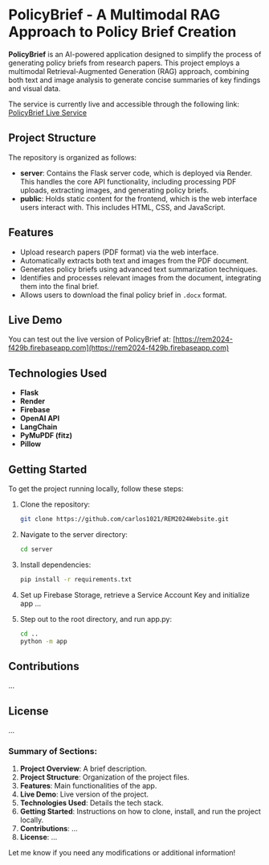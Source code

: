 # PolicyBrief - A Multimodal RAG Approach to Policy Brief Creation

**PolicyBrief** is an AI-powered application designed to simplify the process of generating policy briefs from research papers. This project employs a multimodal Retrieval-Augmented Generation (RAG) approach, combining both text and image analysis to generate concise summaries of key findings and visual data.

The service is currently live and accessible through the following link:
[PolicyBrief Live Service](https://rem2024-f429b.firebaseapp.com)

## Project Structure

The repository is organized as follows:

- **server**: Contains the Flask server code, which is deployed via Render. This handles the core API functionality, including processing PDF uploads, extracting images, and generating policy briefs.
- **public**: Holds static content for the frontend, which is the web interface users interact with. This includes HTML, CSS, and JavaScript.

## Features

- Upload research papers (PDF format) via the web interface.
- Automatically extracts both text and images from the PDF document.
- Generates policy briefs using advanced text summarization techniques.
- Identifies and processes relevant images from the document, integrating them into the final brief.
- Allows users to download the final policy brief in `.docx` format.

## Live Demo

You can test out the live version of PolicyBrief at:
[https://rem2024-f429b.firebaseapp.com](https://rem2024-f429b.firebaseapp.com)

## Technologies Used

- **Flask**
- **Render**
- **Firebase**
- **OpenAI API**
- **LangChain**
- **PyMuPDF (fitz)**
- **Pillow**

## Getting Started

To get the project running locally, follow these steps:

1. Clone the repository:
   ```bash
   git clone https://github.com/carlos1021/REM2024Website.git

2. Navigate to the server directory:
    ``` bash
    cd server

3. Install dependencies:
    ``` bash
    pip install -r requirements.txt

4. Set up Firebase Storage, retrieve a Service Account Key and initialize app ...

5. Step out to the root directory, and run app.py:
    ``` bash
    cd ..
    python -m app

## Contributions
...

## License
...


### Summary of Sections:
1. **Project Overview**: A brief description.
2. **Project Structure**: Organization of the project files.
3. **Features**: Main functionalities of the app.
4. **Live Demo**: Live version of the project.
5. **Technologies Used**: Details the tech stack.
6. **Getting Started**: Instructions on how to clone, install, and run the project locally.
7. **Contributions**: ...
8. **License**: ...

Let me know if you need any modifications or additional information!
